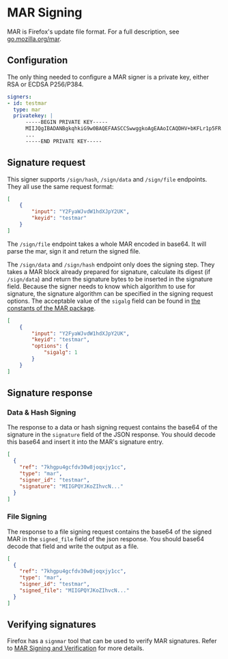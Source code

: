 # MAR Signing

MAR is Firefox\'s update file format. For a full description, see
[go.mozilla.org/mar](https://godoc.org/go.mozilla.org/mar).

## Configuration

The only thing needed to configure a MAR signer is a private key, either
RSA or ECDSA P256/P384.

``` yaml
signers:
- id: testmar
  type: mar
  privatekey: |
      -----BEGIN PRIVATE KEY-----
      MIIJQgIBADANBgkqhkiG9w0BAQEFAASCCSwwggkoAgEAAoICAQDHV+bKFLr1p5FR
      ...
      -----END PRIVATE KEY-----
```

## Signature request

This signer supports `/sign/hash`, `/sign/data`
and `/sign/file` endpoints. They all use the same request
format:

``` json
[
    {
        "input": "Y2FyaWJvdW1hdXJpY2UK",
        "keyid": "testmar"
    }
]
```

The `/sign/file` endpoint takes a whole MAR encoded in
base64. It will parse the mar, sign it and return the signed file.

The `/sign/data` and `/sign/hash` endpoint only
does the signing step. They takes a MAR block already prepared for
signature, calculate its digest (if `/sign/data`) and return
the signature bytes to be inserted in the signature field. Because the
signer needs to know which algorithm to use for signature, the signature
algorithm can be specified in the signing request options. The
acceptable value of the `sigalg` field can be found in [the
constants of the MAR
package](https://godoc.org/go.mozilla.org/mar#pkg-constants).

``` json
[
    {
        "input": "Y2FyaWJvdW1hdXJpY2UK",
        "keyid": "testmar",
        "options": {
            "sigalg": 1
        }
    }
]
```

## Signature response

### Data & Hash Signing

The response to a data or hash signing request contains the base64 of
the signature in the `signature` field of the JSON response.
You should decode this base64 and insert it into the MAR\'s signature
entry.

``` json
[
  {
    "ref": "7khgpu4gcfdv30w8joqxjy1cc",
    "type": "mar",
    "signer_id": "testmar",
    "signature": "MIIGPQYJKoZIhvcN..."
  }
]
```

### File Signing

The response to a file signing request contains the base64 of the signed
MAR in the `signed_file` field of the json response. You
should base64 decode that field and write the output as a file.

``` json
[
  {
    "ref": "7khgpu4gcfdv30w8joqxjy1cc",
    "type": "mar",
    "signer_id": "testmar",
    "signed_file": "MIIGPQYJKoZIhvcN..."
  }
]
```

## Verifying signatures

Firefox has a `signmar` tool that can be used to verify MAR
signatures. Refer to [MAR Signing and
Verification](https://wiki.mozilla.org/Software_Update:MAR_Signing_and_Verification)
for more details.
